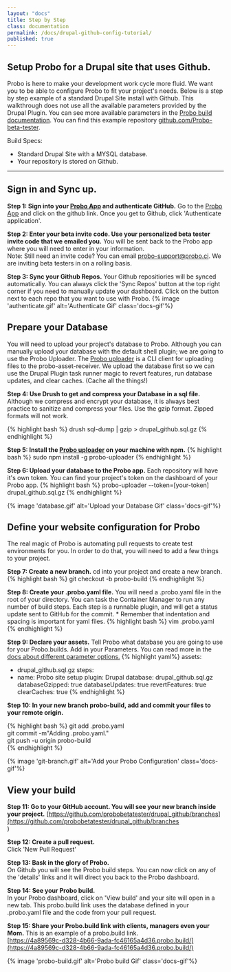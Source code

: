 ```yaml
---
layout: "docs"
title: Step by Step
class: documentation
permalink: /docs/drupal-github-config-tutorial/
published: true
---
```



## Setup Probo for a Drupal site that uses Github.
Probo is here to make your development work cycle more fluid. We want you to be able to configure Probo to fit your project's needs. Below is a step by step example of a standard Drupal Site install with Github. This walkthrough does not use all the available parameters provided by the Drupal Plugin. You can see more available parameters in the [Probo build documentation](http://probo.ci/docs/build/#drupal-plugin). You can find this example repository [github.com/Probo-beta-tester](https://github.com/Probo-beta-tester).

Build Specs:
- Standard Drupal Site with a MYSQL database.
- Your repository is stored on Github. 

----

## Sign in and Sync up.
**Step 1: Sign into your [Probo App](https://app.probo.ci/) and authenticate GitHub.**
Go to the [Probo App](https://app.probo.ci/) and click on the github link. Once you get to Github, click 'Authenticate application'.

**Step 2: Enter your beta invite code. Use your personalized beta tester invite code that we emailed you.** 
You will be sent back to the Probo app where you will need to enter in your information.  
Note: Still need an invite code? You can email [probo-support@probo.ci](mailto:probo-support@probo.ci). We are inviting beta testers in on a rolling basis. 

**Step 3: Sync your Github Repos.** 
Your Github repositiories will be synced automatically. You can always click the 'Sync Repos' button at the top right corner if you need to manually update your dashboard.  Click on the button next to each repo that you want to use with Probo.
{% image 'authenticate.gif' alt='Authenticate Gif' class='docs-gif'%}

## Prepare your Database
You will need to upload your project's database to Probo. Although you can manually upload your database with the default shell plugin; we are going to use the Probo Uploader. The [Probo uploader](https://github.com/ProboCI/probo-uploader) is a CLI client for uploading files to the probo-asset-receiver. We upload the database first so we can use the Drupal Plugin task runner magic to revert features, run database updates, and clear caches. (Cache all the things!)

**Step 4: Use Drush to get and compress your Database in a sql file.**
Although we compress and encrypt your database, it is always best practice to sanitize and compress your files.
Use the gzip format. Zipped formats will not work.

{% highlight bash %}
drush sql-dump | gzip > drupal_github.sql.gz
{% endhighlight %}

**Step 5: Install the [Probo uploader](https://github.com/ProboCI/probo-uploader) on your machine with npm.**
{% highlight bash %}
sudo npm install -g probo-uploader
{% endhighlight %}

**Step 6: Upload your database to the Probo app.** 
Each repository will have it's own token. You can find your project's token on the dashboard of your Probo app.
{% highlight bash %}
probo-uploader --token=[your-token] drupal_github.sql.gz
{% endhighlight %}

{% image 'database.gif' alt='Upload your Database Gif' class='docs-gif'%}

## Define your website configuration for Probo
The real magic of Probo is automating pull requests to create test environments for you. In order to do that, you will need to add a few things to your project.

**Step 7: Create a new branch.**
cd into your project and create a new branch.
{% highlight bash %}
git checkout -b probo-build
{% endhighlight %}

**Step 8: Create your .probo.yaml file.**
You will need a .probo.yaml file in the root of your directory. You can task the Container Manager to run any number of build steps. Each step is a runnable plugin, and will get a status update sent to GitHub for the commit. * Remember that indentation and spacing is important for yaml files.
{% highlight bash %}
vim .probo.yaml
{% endhighlight %}

**Step 9: Declare your assets.**
Tell Probo what database you are going to use for your Probo.builds.
Add in your Parameters. You can read more in the [docs about different parameter options.](http://probo.ci/docs/build/) 
{% highlight yaml%}
assets:     
  - drupal_github.sql.gz
steps:
  - name: Probo site setup
    plugin: Drupal
    database: drupal_github.sql.gz
    databaseGzipped: true
    databaseUpdates: true
    revertFeatures: true
    clearCaches: true
{% endhighlight %}


**Step 10: In your new branch probo-build, add and commit your files to your remote origin.**

{% highlight bash %}
git add .probo.yaml  
git commit -m"Adding .probo.yaml."  
git push -u origin probo-build   
{% endhighlight %}

{% image 'git-branch.gif' alt='Add your Probo Configuration' class='docs-gif'%}

## View your build

**Step 11: Go to your GitHub account. You will see your new branch inside your project.**
[https://github.com/probobetatester/drupal_github/branches](https://github.com/probobetatester/drupal_github/branches   
)   

**Step 12: Create a pull request.**  
Click 'New Pull Request'   

**Step 13: Bask in the glory of Probo.**  
On Github you will see the Probo build steps. You can now click on any of the 'details' links and it will direct you back to the Probo dashboard.

**Step 14: See your Probo build.**  
In your Probo dashboard, click on 'View build' and your site will open in a new tab. This probo.build link uses the database defined in your .probo.yaml file and the code from your pull request. 

**Step 15: Share your Probo.build link with clients, managers even your Mom.**
This is an example of a probo.build link.   
[https://4a89569c-d328-4b66-9ada-fc46165a4d36.probo.build/](https://4a89569c-d328-4b66-9ada-fc46165a4d36.probo.build/)


{% image 'probo-build.gif' alt='Probo build Gif' class='docs-gif'%}
